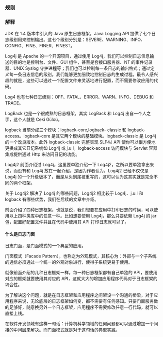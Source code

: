 
### 规则

### 解释

JDK 在 1.4 版本中引入的 Java 原生日志框架。Java Logging API 提供了七个日志级别用来控制输出。这七个级别分别是：SEVERE、WARNING、INFO、CONFIG、FINE、FINER、FINEST。

Log4j 是 Apache 的一个开源项目，通过使用 Log4j，我们可以控制日志信息输送的目的地是控制台、文件、GUI 组件，甚至是套接口服务器、NT 的事件记录器、UNIX Syslog 守护进程等；我们也可以控制每一条日志的输出格式；通过定义每一条日志信息的级别，我们能够更加细致地控制日志的生成过程。最令人感兴趣的就是，这些可以通过一个配置文件来灵活地进行配置，而不需要修改应用的代码。

Log4 也有七种日志级别：OFF、FATAL、ERROR、WARN、INFO、DEBUG 和 TRACE。


LogBack 也是一个很成熟的日志框架，其实 LogBack 和 Log4j 出自一个人之手，这个人就是 Ceki Gülcü。

logback 当前分成三个模块：logback-core,logback- classic 和 logback-access。logback-core 是其它两个模块的基础模块。logback-classic 是 Log4j 的一个改良版本。此外 logback-classic 完整实现 SLF4J API 使你可以很方便地更换成其它日记系统如 Log4j 或 j.u.l。logback-access 访问模块与 Servlet 容器集成提供通过 Http 来访问日记的功能。

Log4j2
前面介绍过 Log4j，这里要单独介绍一下 Log4j2，之所以要单独拿出来说，而没有和 Log4j 放在一起介绍，是因为作者认为，Log4j2 已经不仅仅是 Log4j 的一个升级版本了，而是从头到尾被重写的，这可以认为这其实就是完全不同的两个框架。

关于 Log4j2 解决了 Log4j 的哪些问题，Log4j2 相比较于 Log4j、j.u.l 和 logback 有哪些优势，我们在后续的文章中介绍。

前面介绍了四种日志框架，也就是说，我们想要在应用中打印日志的时候，可以使用以上四种类库中的任意一种。比如想要使用 Log4j，那么只要依赖 Log4j 的 jar 包，配置好配置文件并且在代码中使用其 API 打印日志就可以了。

#### 什么是日志门面

日志门面，是门面模式的一个典型的应用。

门面模式（Facade Pattern），也称之为外观模式，其核心为：外部与一个子系统的通信必须通过一个统一的外观对象进行，使得子系统更易于使用。

就像前面介绍的几种日志框架一样，每一种日志框架都有自己单独的 API，要使用对应的框架就要使用其对应的 API，这就大大的增加应用程序代码对于日志框架的耦合性。

为了解决这个问题，就是在日志框架和应用程序之间架设一个沟通的桥梁，对于应用程序来说，无论底层的日志框架如何变，都不需要有任何感知。只要门面服务做的足够好，随意换另外一个日志框架，应用程序不需要修改任意一行代码，就可以直接上线。

在软件开发领域有这样一句话：计算机科学领域的任何问题都可以通过增加一个间接的中间层来解决。而门面模式就是对于这句话的典型实践。

